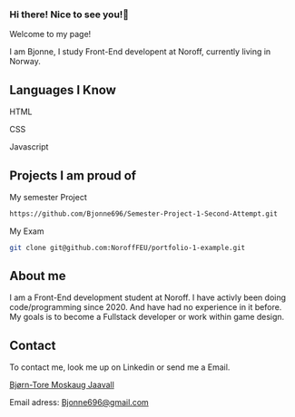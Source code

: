 ### Hi there! Nice to see you!👋

Welcome to my page!

I am Bjonne, I study Front-End developent at Noroff, currently living in Norway.


## Languages I Know

HTML

CSS

Javascript

## Projects I am proud of

My semester Project

```bash
https://github.com/Bjonne696/Semester-Project-1-Second-Attempt.git
```

My Exam


```bash
git clone git@github.com:NoroffFEU/portfolio-1-example.git
```


## About me

I am a Front-End development student at Noroff. I have activly been doing code/programming since 2020.
And have had no experience in it before. My goals is to become a Fullstack developer or work within game design.


## Contact

To contact me, look me up on Linkedin or send me a Email. 

[Bjørn-Tore Moskaug Jaavall](https://www.linkedin.com/in/bjørn-tore-moskaug-jaavall-b88664aa)

Email adress: Bjonne696@gmail.com









<!--
**Bjonne696/Bjonne696** is a ✨ _special_ ✨ repository because its `README.md` (this file) appears on your GitHub profile.

Here are some ideas to get you started:

- 🔭 I’m currently working on ...
- 🌱 I’m currently learning ...
- 👯 I’m looking to collaborate on ...
- 🤔 I’m looking for help with ...
- 💬 Ask me about ...
- 📫 How to reach me: ...
- 😄 Pronouns: ...
- ⚡ Fun fact: ...
-->
